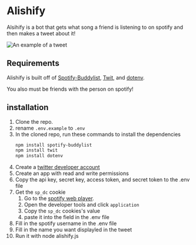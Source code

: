 # Alishify
Alsihify is a bot that gets what song a friend is listening to on spotify and then makes a tweet about it!

![An example of a tweet](https://i.imgur.com/tAAIJsM.png)

## Requirements
Alishify is built off of [Spotify-Buddylist](https://github.com/valeriangalliat/spotify-buddylist), [Twit](https://github.com/ttezel/twit), and [dotenv](https://github.com/motdotla/dotenv).

You also must be friends with the person on spotify!

## installation
1. Clone the repo.
2. rename ```.env.example``` to ```.env```
3. In the cloned repo, run these commands to install the dependencies
   ```bash 
   npm install spotify-buddylist
   npm install twit
   npm install dotenv
   ```
4. Create a [twitter developer account](https://developer.twitter.com/en/support/twitter-api/developer-account)
5. Create an app with read and write permissions
6. Copy the api key, secret key, access token, and secret token to the .env file
7. Get the ``sp_dc`` cookie
   1. Go to the [spotify web player](https://open.spotify.com/).
   2. Open the developer tools and click ```application```
   3. Copy the ``sp_dc`` cookies's value
   4. paste it into the field in the .env file
8. Fill in the spotify username in the .env file
9. Fill in the name you want displayled in the tweet
10. Run it with node alishify.js
